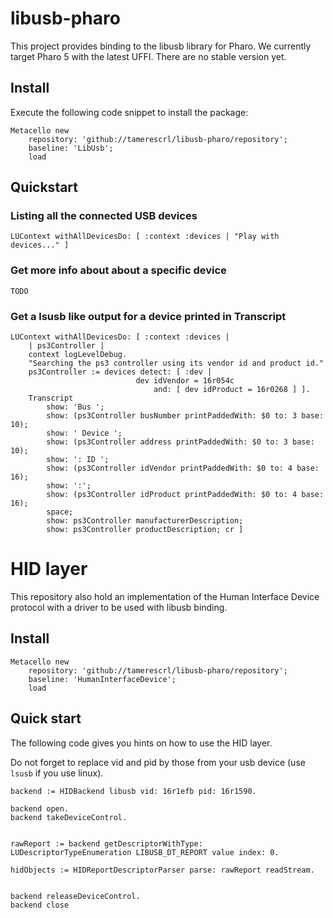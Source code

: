 # libusb-pharo

This project provides binding to the libusb library for Pharo. We currently target Pharo 5 with the latest UFFI. There are no stable version yet.

## Install

Execute the following code snippet to install the package:

~~~
Metacello new
    repository: 'github://tamerescrl/libusb-pharo/repository';
    baseline: 'LibUsb';
    load
~~~


## Quickstart

### Listing all the connected USB devices
```
LUContext withAllDevicesDo: [ :context :devices | "Play with devices..." ]
```

### Get more info about about a specific device

`TODO`

### Get a lsusb like output for a device printed in Transcript
```
LUContext withAllDevicesDo: [ :context :devices |
    | ps3Controller |
    context logLevelDebug.
    "Searching the ps3 controller using its vendor id and product id."
    ps3Controller := devices detect: [ :dev |
                            dev idVendor = 16r054c
                                and: [ dev idProduct = 16r0268 ] ].
    Transcript
        show: 'Bus ';
        show: (ps3Controller busNumber printPaddedWith: $0 to: 3 base: 10);
        show: ' Device ';
        show: (ps3Controller address printPaddedWith: $0 to: 3 base: 10);
        show: ': ID ';
        show: (ps3Controller idVendor printPaddedWith: $0 to: 4 base: 16);
        show: ':';
        show: (ps3Controller idProduct printPaddedWith: $0 to: 4 base: 16);
        space;
        show: ps3Controller manufacturerDescription;
        show: ps3Controller productDescription; cr ]
```

# HID layer
This repository also hold an implementation of the Human Interface Device protocol with a driver to be used with libusb binding.

## Install
```
Metacello new
    repository: 'github://tamerescrl/libusb-pharo/repository';
    baseline: 'HumanInterfaceDevice';
    load

```

## Quick start
The following code gives you hints on how to use the HID layer.

Do not forget to replace vid and pid by those from your usb device (use `lsusb` if you use linux).
```
backend := HIDBackend libusb vid: 16r1efb pid: 16r1590.
                
backend open.
backend takeDeviceControl.


rawReport := backend getDescriptorWithType: LUDescriptorTypeEnumeration LIBUSB_DT_REPORT value index: 0.

hidObjects := HIDReportDescriptorParser parse: rawReport readStream.


backend releaseDeviceControl.
backend close
```
